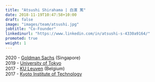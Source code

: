 ```yaml
---
title: "Atsushi Shirahama | 白濱 篤"
date: 2018-11-19T10:47:58+10:00
draft: false
image: "images/team/atsushi.jpg"
jobtitle: "Co-Founder"
linkedinurl: "https://www.linkedin.com/in/atsushi-s-4330a9164/"
promoted: true
weight: 1
---
```


2020 - [Goldman Sachs](https://www.goldmansachs.com/) (Singapore)   
2019 - [University of Tokyo](https://www.u-tokyo.ac.jp/ja/index.html)  
2017 - [KU Leuven](https://www.kuleuven.be/english/) (Belgium)  
2017 - [Kyoto Institute of Technology](https://www.kit.ac.jp/)
